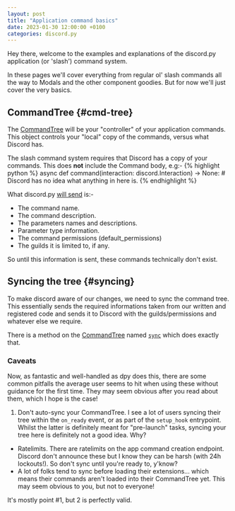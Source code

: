```yaml
---
layout: post
title: "Application command basics"
date: 2023-01-30 12:00:00 +0100
categories: discord.py
---
```


Hey there, welcome to the examples and explanations of the discord.py application (or 'slash') command system.

In these pages we'll cover everything from regular ol' slash commands all the way to Modals and the other component goodies. But for now we'll just cover the very basics.

## CommandTree {#cmd-tree}

The [CommandTree][command-tree] will be your "controller" of your application commands.
This object controls your "local" copy of the commands, versus what Discord has.

The slash command system requires that Discord has a copy of your commands.
This does **not** include the Command body, e.g:-
{% highlight python %}
async def command(interaction: discord.Interaction) -> None:
    # Discord has no idea what anything in here is.
{% endhighlight %}

What discord.py [will send][syncing] is:-
- The command name.
- The command description.
- The parameters names and descriptions.
- Parameter type information.
- The command permissions (default_permissions)
- The guilds it is limited to, if any.

So until this information is sent, these commands technically don't exist.

## Syncing the tree {#syncing}

To make discord aware of our changes, we need to sync the command tree.
This essentially sends the required informations taken from our written and registered code and sends it to Discord with the guilds/permissions and whatever else we require.

There is a method on the [CommandTree][command-tree] named [`sync`][sync] which does exactly that.

### Caveats

Now, as fantastic and well-handled as dpy does this, there are some common pitfalls the average user seems to hit when using these without guidance for the first time.
They may seem obvious after you read about them, which I hope is the case!

1. Don't auto-sync your CommandTree.
I see a lot of users syncing their tree within the `on_ready` event, or as part of the `setup_hook` entrypoint. Whilst the latter is definitely meant for "pre-launch" tasks, syncing your tree here is definitely not a good idea.
Why?
- Ratelimits.
  There are ratelimits on the app command creation endpoint. Discord don't announce these but I know they can be harsh (with 24h lockouts!). So don't sync until you're ready to, y'know?
- A lot of folks tend to sync before loading their extensions... which means their commands aren't loaded into their CommandTree yet. This may seem obvious to you, but not to everyone!

It's mostly point #1, but 2 is perfectly valid.

[syncing]: #syncing
[command-tree]: https://discordpy.readthedocs.io/en/stable/interactions/api.html#discord.app_commands.CommandTree
[sync]: https://discordpy.readthedocs.io/en/stable/interactions/api.html#discord.app_commands.CommandTree.sync
